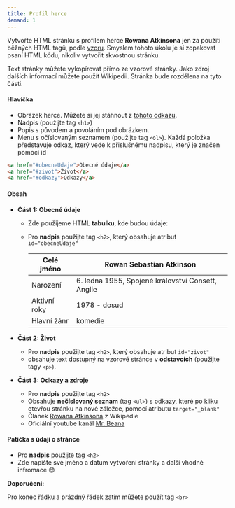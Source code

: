 ```yaml
---
title: Profil herce
demand: 1
---
```


Vytvořte HTML stránku s profilem herce **Rowana Atkinsona** jen za použití běžných HTML tagů, podle [vzoru](https://codepen.io/SimonB87/full/gOpdZpY). Smyslem tohoto úkolu je si zopakovat psaní HTML kódu, nikoliv vytvořit skvostnou stránku.

Text stránky můžete vykopírovat přímo ze vzorové stránky. Jako zdroj dalších informací můžete použít Wikipedii. Stránka bude rozdělena na tyto části.

#### Hlavička

- Obrázek herce. Můžete si jej stáhnout z [tohoto odkazu](https://raw.githubusercontent.com/podlomar/daweb/master/assets/html-css/prvni-stranka/atkinson.jpg).
- Nadpis (použijte tag `<h1>`)
- Popis s původem a povoláním pod obrázkem.
- Menu s očíslovaným seznamem (použijte tag `<ol>`). Každá položka představuje odkaz, který vede k přislušnému nadpisu, který je značen pomocí id

```html
<a href="#obecneUdaje">Obecné údaje</a>
<a href="#zivot">Život</a>
<a href="#odkazy">Odkazy</a>
```

#### Obsah

- **Část 1: Obecné údaje**

  - Zde použijeme HTML **tabulku**, kde budou údaje:
  - Pro **nadpis** použijte tag `<h2>`, který obsahuje atribut `id="obecneUdaje"`

    | Celé jméno   | Rowan Sebastian Atkinson                          |
    | ------------ | ------------------------------------------------- |
    | Narození     | 6. ledna 1955, Spojené království Consett, Anglie |
    | Aktivní roky | 1978 - dosud                                      |
    | Hlavní žánr  | komedie                                           |

- **Část 2: Život**

  - Pro **nadpis** použijte tag `<h2>`, který obsahuje atribut `id="zivot"`
  - obsahuje text dostupný na vzorové stránce v **odstavcích** (použijte tagy `<p>`).

- **Část 3: Odkazy a zdroje**
  - Pro **nadpis** použijte tag `<h2>`
  - Obsahuje **nečíslovaný seznam** (tag `<ul>`) s odkazy, které po kliku otevřou stránku na nové záložce, pomocí atributu `target="_blank"`
  - Článek [Rowana Atkinsona](https://cs.wikipedia.org/wiki/Rowan_Atkinson) z Wikipedie
  - Oficiální youtube kanál [Mr. Beana](https://www.youtube.com/channel/UCkAGrHCLFmlK3H2kd6isipg)

#### Patička s údaji o stránce

- Pro **nadpis** použijte tag `<h2>`
- Zde napište své jméno a datum vytvoření stránky a další vhodné infromace :blush:

**Doporučení:**

Pro konec řádku a prázdný řádek zatím můžete použít tag `<br>`
